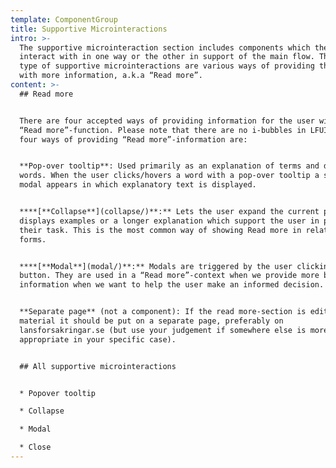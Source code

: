 ```yaml
---
template: ComponentGroup
title: Supportive Microinteractions
intro: >-
  The supportive microinteraction section includes components which the user can
  interact with in one way or the other in support of the main flow. The main
  type of supportive microinteractions are various ways of providing the user
  with more information, a.k.a “Read more”.
content: >-
  ## Read more


  There are four accepted ways of providing information for the user with a
  “Read more”-function. Please note that there are no i-bubbles in LFUI. The
  four ways of providing “Read more”-information are:


  **Pop-over tooltip**: Used primarily as an explanation of terms and difficult
  words. When the user clicks/hovers a word with a pop-over tooltip a small
  modal appears in which explanatory text is displayed.


  ****[**Collapse**](collapse/)**:** Lets the user expand the current page and
  displays examples or a longer explanation which support the user in performing
  their task. This is the most common way of showing Read more in relation to
  forms.


  ****[**Modal**](modal/)**:** Modals are triggered by the user clicking a
  button. They are used in a “Read more”-context when we provide more background
  information when we want to help the user make an informed decision.


  **Separate page** (not a component): If the read more-section is editorial
  material it should be put on a separate page, preferably on
  lansforsakringar.se (but use your judgement if somewhere else is more
  appropriate in your specific case).


  ## All supportive microinteractions


  * Popover tooltip

  * Collapse

  * Modal

  * Close
---
```


